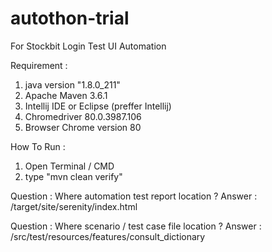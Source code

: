 # autothon-trial
For Stockbit Login Test UI Automation

Requirement :
1. java version "1.8.0_211"
2. Apache Maven 3.6.1
3. Intellij IDE or Eclipse (preffer Intellij)
4. Chromedriver 80.0.3987.106
5. Browser Chrome version 80

How To Run :
1. Open Terminal / CMD
2. type "mvn clean verify"

Question : Where automation test report location ?
Answer : /target/site/serenity/index.html

Question : Where scenario / test case file location ?
Answer : /src/test/resources/features/consult_dictionary
